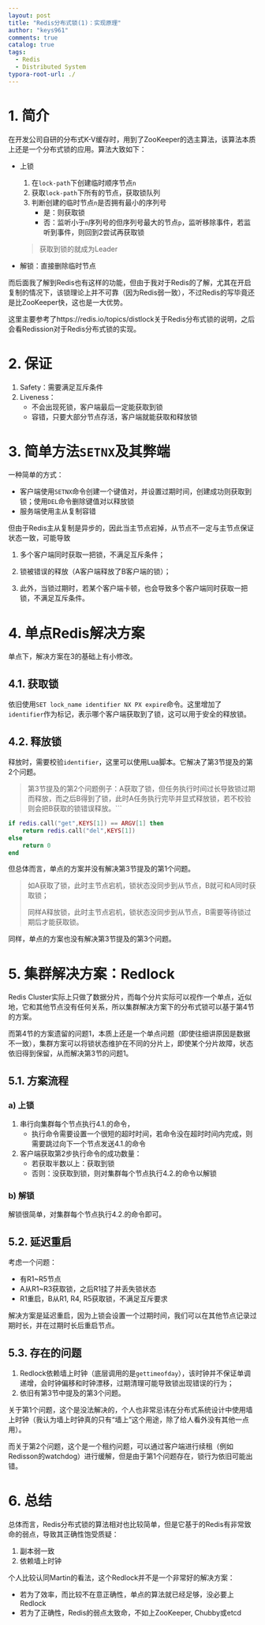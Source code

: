 ```yaml
---
layout: post
title: "Redis分布式锁(1)：实现原理"
author: "keys961"
comments: true
catalog: true
tags:
  - Redis
  - Distributed System
typora-root-url: ./
---
```


# 1. 简介

在开发公司自研的分布式K-V缓存时，用到了ZooKeeper的选主算法，该算法本质上还是一个分布式锁的应用。算法大致如下：

- 上锁
  
  1. 在`lock-path`下创建临时顺序节点`n`
  2. 获取`lock-path`下所有的节点，获取锁队列
  3. 判断创建的临时节点`n`是否拥有最小的序列号
     - 是：则获取锁
     - 否：监听小于`n`序列号的但序列号最大的节点`p`，监听移除事件，若监听到事件，则回到2尝试再获取锁
  
  > 获取到锁的就成为Leader

- 解锁：直接删除临时节点

而后面我了解到Redis也有这样的功能，但由于我对于Redis的了解，尤其在开启复制的情况下，该锁理论上并不可靠（因为Redis弱一致），不过Redis的写毕竟还是比ZooKeeper快，这也是一大优势。

这里主要参考了https://redis.io/topics/distlock关于Redis分布式锁的说明，之后会看Redission对于Redis分布式锁的实现。

# 2. 保证

1. Safety：需要满足互斥条件
2. Liveness：
   - 不会出现死锁，客户端最后一定能获取到锁
   - 容错，只要大部分节点存活，客户端就能获取和释放锁

# 3. 简单方法`SETNX`及其弊端

一种简单的方式：

- 客户端使用`SETNX`命令创建一个键值对，并设置过期时间，创建成功则获取到锁；使用`DEL`命令删除键值对以释放锁
- 服务端使用主从复制容错

但由于Redis主从复制是异步的，因此当主节点宕掉，从节点不一定与主节点保证状态一致，可能导致

1. 多个客户端同时获取一把锁，不满足互斥条件；

2. 锁被错误的释放（A客户端释放了B客户端的锁）；

3. 此外，当锁过期时，若某个客户端卡顿，也会导致多个客户端同时获取一把锁，不满足互斥条件。

# 4. 单点Redis解决方案

单点下，解决方案在3的基础上有小修改。

## 4.1. 获取锁

依旧使用`SET lock_name identifier NX PX expire`命令。这里增加了`identifier`作为标记，表示哪个客户端获取到了锁，这可以用于安全的释放锁。

## 4.2. 释放锁

释放时，需要校验`identifier`，这里可以使用Lua脚本。它解决了第3节提及的第2个问题。

> 第3节提及的第2个问题例子：A获取了锁，但任务执行时间过长导致锁过期而释放，而之后B得到了锁，此时A任务执行完毕并显式释放锁，若不校验则会把B获取的锁错误释放。```

```lua
if redis.call("get",KEYS[1]) == ARGV[1] then
    return redis.call("del",KEYS[1])
else
    return 0
end
```

但总体而言，单点的方案并没有解决第3节提及的第1个问题。

> 如A获取了锁，此时主节点宕机，锁状态没同步到从节点，B就可和A同时获取锁；
> 
> 同样A释放锁，此时主节点宕机，锁状态没同步到从节点，B需要等待锁过期后才能获取锁。

同样，单点的方案也没有解决第3节提及的第3个问题。

# 5. 集群解决方案：Redlock

Redis Cluster实际上只做了数据分片，而每个分片实际可以视作一个单点，近似地，它和其他节点没有任何关系，所以集群解决方案下的分布式锁可以基于第4节的方案。

而第4节的方案遗留的问题1，本质上还是一个单点问题（即使往细讲原因是数据不一致），集群方案可以将锁状态维护在不同的分片上，即使某个分片故障，状态依旧得到保留，从而解决第3节的问题1。

## 5.1. 方案流程

### a) 上锁

1. 串行向集群每个节点执行4.1.的命令，
   - 执行命令需要设置一个很短的超时时间，若命令没在超时时间内完成，则需要跳过向下一个节点发送4.1.的命令
2. 客户端获取第2步执行命令的成功数量：
   - 若获取半数以上：获取到锁
   - 否则：没获取到锁，则对集群每个节点执行4.2.的命令以解锁

### b) 解锁

解锁很简单，对集群每个节点执行4.2.的命令即可。

## 5.2. 延迟重启

考虑一个问题：

- 有R1~R5节点
- A从R1~R3获取锁，之后R1挂了并丢失锁状态
- R1重启，B从R1, R4, R5获取锁，不满足互斥要求

解决方案是延迟重启，因为上锁会设置一个过期时间，我们可以在其他节点记录过期时长，并在过期时长后重启节点。

## 5.3. 存在的问题

1. Redlock依赖墙上时钟（底层调用的是`gettimeofday`），该时钟并不保证单调递增，会时钟偏移和时钟漂移，过期清理可能导致锁出现错误的行为；
2. 依旧有第3节中提及的第3个问题。

关于第1个问题，这个是没法解决的，个人也非常忌讳在分布式系统设计中使用墙上时钟（我认为墙上时钟真的只有“墙上”这个用途，除了给人看外没有其他一点用）。

而关于第2个问题，这个是一个租约问题，可以通过客户端进行续租（例如Redisson的watchdog）进行缓解，但是由于第1个问题存在，锁行为依旧可能出错。

# 6. 总结

总体而言，Redis分布式锁的算法相对也比较简单，但是它基于的Redis有非常致命的弱点，导致其正确性饱受质疑：

1. 副本弱一致
2. 依赖墙上时钟

个人比较认同Martin的看法，这个Redlock并不是一个非常好的解决方案：

- 若为了效率，而比较不在意正确性，单点的算法就已经足够，没必要上Redlock
- 若为了正确性，Redis的弱点太致命，不如上ZooKeeper, Chubby或etcd